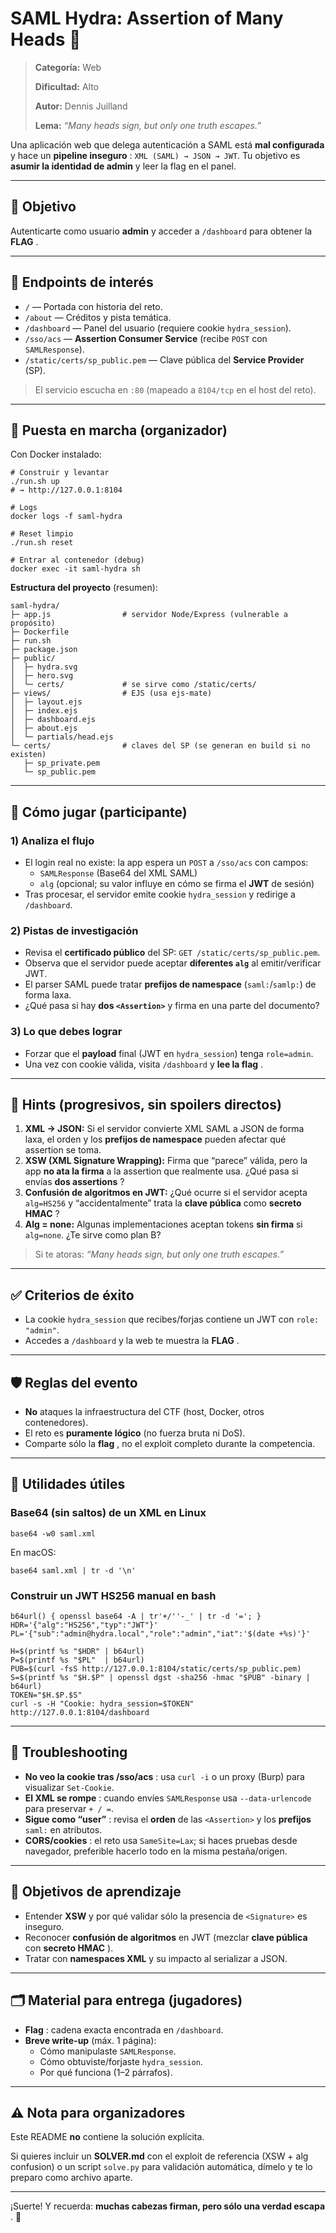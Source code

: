 # SAML Hydra: **Assertion of Many Heads** 🐍

> **Categoría:** Web
>
> **Dificultad:** Alto
>
> **Autor:** Dennis Juilland
>
> **Lema:** *“Many heads sign, but only one truth escapes.”*

Una aplicación web que delega autenticación a SAML está **mal configurada** y hace un  **pipeline inseguro** : `XML (SAML) → JSON → JWT`. Tu objetivo es **asumir la identidad de admin** y leer la flag en el panel.

---

## 🎯 Objetivo

Autenticarte como usuario **admin** y acceder a `/dashboard` para obtener la  **FLAG** .

---

## 🧭 Endpoints de interés

* `/` — Portada con historia del reto.
* `/about` — Créditos y pista temática.
* `/dashboard` — Panel del usuario (requiere cookie `hydra_session`).
* `/sso/acs` — **Assertion Consumer Service** (recibe `POST` con `SAMLResponse`).
* `/static/certs/sp_public.pem` — Clave pública del **Service Provider** (SP).

> El servicio escucha en `:80` (mapeado a `8104/tcp` en el host del reto).

---

## 🔧 Puesta en marcha (organizador)

Con Docker instalado:

<pre class="overflow-visible!" data-start="1091" data-end="1290"><div class="contain-inline-size rounded-2xl relative bg-token-sidebar-surface-primary"><div class="sticky top-9"><div class="absolute end-0 bottom-0 flex h-9 items-center pe-2"><div class="bg-token-bg-elevated-secondary text-token-text-secondary flex items-center gap-4 rounded-sm px-2 font-sans text-xs"></div></div></div><div class="overflow-y-auto p-4" dir="ltr"><code class="whitespace-pre! language-bash"><span><span># Construir y levantar</span><span>
./run.sh up
</span><span># → http://127.0.0.1:8104</span><span>

</span><span># Logs</span><span>
docker logs -f saml-hydra

</span><span># Reset limpio</span><span>
./run.sh reset

</span><span># Entrar al contenedor (debug)</span><span>
docker </span><span>exec</span><span> -it saml-hydra sh
</span></span></code></div></div></pre>

**Estructura del proyecto** (resumen):

<pre class="overflow-visible!" data-start="1332" data-end="1820"><div class="contain-inline-size rounded-2xl relative bg-token-sidebar-surface-primary"><div class="sticky top-9"><div class="absolute end-0 bottom-0 flex h-9 items-center pe-2"><div class="bg-token-bg-elevated-secondary text-token-text-secondary flex items-center gap-4 rounded-sm px-2 font-sans text-xs"></div></div></div><div class="overflow-y-auto p-4" dir="ltr"><code class="whitespace-pre!"><span><span>saml-hydra/
├─ app.js                </span><span># servidor Node/Express (vulnerable a propósito)</span><span>
├─ Dockerfile
├─ run.sh
├─ package.json
├─ </span><span>public</span><span>/
│  ├─ hydra.svg
│  ├─ hero.svg
│  └─ certs/             </span><span># se sirve como /static/certs/</span><span>
├─ views/                # </span><span>EJS</span><span> (usa ejs-mate)
│  ├─ layout.ejs
│  ├─ index.ejs
│  ├─ dashboard.ejs
│  ├─ about.ejs
│  └─ partials/head.ejs
└─ certs/                </span><span># claves del SP (se generan en build si no existen)</span><span>
   ├─ sp_private.pem
   └─ sp_public.pem
</span></span></code></div></div></pre>

---

## 🧪 Cómo jugar (participante)

### 1) Analiza el flujo

* El login real no existe: la app espera un `POST` a `/sso/acs` con campos:
  * `SAMLResponse` (Base64 del XML SAML)
  * `alg` (opcional; su valor influye en cómo se firma el **JWT** de sesión)
* Tras procesar, el servidor emite cookie `hydra_session` y redirige a `/dashboard`.

### 2) Pistas de investigación

* Revisa el **certificado público** del SP: `GET /static/certs/sp_public.pem`.
* Observa que el servidor puede aceptar **diferentes `alg`** al emitir/verificar JWT.
* El parser SAML puede tratar **prefijos de namespace** (`saml:`/`samlp:`) de forma laxa.
* ¿Qué pasa si hay **dos `<Assertion>`** y firma en una parte del documento?

### 3) Lo que debes lograr

* Forzar que el **payload** final (JWT en `hydra_session`) tenga `role=admin`.
* Una vez con cookie válida, visita `/dashboard` y  **lee la flag** .

---

## 🧩 Hints (progresivos, sin spoilers directos)

1. **XML → JSON:** Si el servidor convierte XML SAML a JSON de forma laxa, el orden y los **prefijos de namespace** pueden afectar qué assertion se toma.
2. **XSW (XML Signature Wrapping):** Firma que “parece” válida, pero la app **no ata la firma** a la assertion que realmente usa. ¿Qué pasa si envías  **dos assertions** ?
3. **Confusión de algoritmos en JWT:** ¿Qué ocurre si el servidor acepta `alg=HS256` y “accidentalmente” trata la **clave pública** como  **secreto HMAC** ?
4. **Alg = none:** Algunas implementaciones aceptan tokens **sin firma** si `alg=none`. ¿Te sirve como plan B?

> Si te atoras: *“Many heads sign, but only one truth escapes.”*

---

## ✅ Criterios de éxito

* La cookie `hydra_session` que recibes/forjas contiene un JWT con `role: "admin"`.
* Accedes a `/dashboard` y la web te muestra la  **FLAG** .

---

## 🛡️ Reglas del evento

* **No** ataques la infraestructura del CTF (host, Docker, otros contenedores).
* El reto es **puramente lógico** (no fuerza bruta ni DoS).
* Comparte sólo la  **flag** , no el exploit completo durante la competencia.

---

## 🧰 Utilidades útiles

### Base64 (sin saltos) de un XML en Linux

<pre class="overflow-visible!" data-start="3909" data-end="3940"><div class="contain-inline-size rounded-2xl relative bg-token-sidebar-surface-primary"><div class="sticky top-9"><div class="absolute end-0 bottom-0 flex h-9 items-center pe-2"><div class="bg-token-bg-elevated-secondary text-token-text-secondary flex items-center gap-4 rounded-sm px-2 font-sans text-xs"></div></div></div><div class="overflow-y-auto p-4" dir="ltr"><code class="whitespace-pre! language-bash"><span><span>base64</span><span> -w0 saml.xml
</span></span></code></div></div></pre>

En macOS:

<pre class="overflow-visible!" data-start="3951" data-end="3991"><div class="contain-inline-size rounded-2xl relative bg-token-sidebar-surface-primary"><div class="sticky top-9"><div class="absolute end-0 bottom-0 flex h-9 items-center pe-2"><div class="bg-token-bg-elevated-secondary text-token-text-secondary flex items-center gap-4 rounded-sm px-2 font-sans text-xs"></div></div></div><div class="overflow-y-auto p-4" dir="ltr"><code class="whitespace-pre! language-bash"><span><span>base64</span><span> saml.xml | </span><span>tr</span><span> -d </span><span>'\n'</span><span>
</span></span></code></div></div></pre>

### Construir un JWT HS256 manual en bash

<pre class="overflow-visible!" data-start="4035" data-end="4503"><div class="contain-inline-size rounded-2xl relative bg-token-sidebar-surface-primary"><div class="sticky top-9"><div class="absolute end-0 bottom-0 flex h-9 items-center pe-2"><div class="bg-token-bg-elevated-secondary text-token-text-secondary flex items-center gap-4 rounded-sm px-2 font-sans text-xs"></div></div></div><div class="overflow-y-auto p-4" dir="ltr"><code class="whitespace-pre! language-bash"><span><span>b64url</span><span>() { openssl </span><span>base64</span><span> -A | </span><span>tr</span><span></span><span>'+/'</span><span></span><span>'-_'</span><span> | </span><span>tr</span><span> -d </span><span>'='</span><span>; }
HDR=</span><span>'{"alg":"HS256","typ":"JWT"}'</span><span>
PL=</span><span>'{"sub":"admin@hydra.local","role":"admin","iat":'</span><span>$(</span><span>date</span><span> +%s)</span><span>'}'</span><span>

H=$(</span><span>printf</span><span> %s </span><span>"$HDR</span><span>" | b64url)
P=$(</span><span>printf</span><span> %s </span><span>"$PL</span><span>"  | b64url)
PUB=$(curl -fsS http://127.0.0.1:8104/static/certs/sp_public.pem)
S=$(</span><span>printf</span><span> %s </span><span>"$H</span><span>.</span><span>$P</span><span>" | openssl dgst -sha256 -hmac </span><span>"$PUB</span><span>" -binary | b64url)
TOKEN=</span><span>"$H</span><span>.</span><span>$P</span><span>.</span><span>$S</span><span>"
curl -s -H </span><span>"Cookie: hydra_session=$TOKEN</span><span>" http://127.0.0.1:8104/dashboard
</span></span></code></div></div></pre>

---

## 🐛 Troubleshooting

* **No veo la cookie tras /sso/acs** : usa `curl -i` o un proxy (Burp) para visualizar `Set-Cookie`.
* **El XML se rompe** : cuando envíes `SAMLResponse` usa `--data-urlencode` para preservar `+ / =`.
* **Sigue como “user”** : revisa el **orden** de las `<Assertion>` y los **prefijos** `saml:` en atributos.
* **CORS/cookies** : el reto usa `SameSite=Lax`; si haces pruebas desde navegador, preferible hacerlo todo en la misma pestaña/origen.

---

## 🧠 Objetivos de aprendizaje

* Entender **XSW** y por qué validar sólo la presencia de `<Signature>` es inseguro.
* Reconocer **confusión de algoritmos** en JWT (mezclar **clave pública** con  **secreto HMAC** ).
* Tratar con **namespaces XML** y su impacto al serializar a JSON.

---

## 🗂️ Material para entrega (jugadores)

* **Flag** : cadena exacta encontrada en `/dashboard`.
* **Breve write-up** (máx. 1 página):
  * Cómo manipulaste `SAMLResponse`.
  * Cómo obtuviste/forjaste `hydra_session`.
  * Por qué funciona (1–2 párrafos).

---

## ⚠️ Nota para organizadores

Este README **no** contiene la solución explícita.

Si quieres incluir un **SOLVER.md** con el exploit de referencia (XSW + alg confusion) o un script `solve.py` para validación automática, dímelo y te lo preparo como archivo aparte.

---

¡Suerte! Y recuerda:  **muchas cabezas firman, pero sólo una verdad escapa** . 🐍
